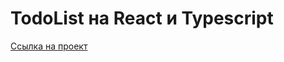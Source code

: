 # TodoList на React и Typescript

[Ссылка на проект](todo-list-react-9gxathygt-sergynya174.vercel.app)
